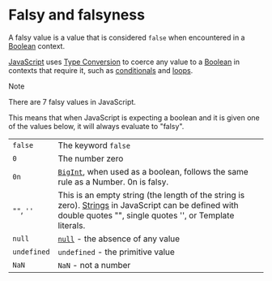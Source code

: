 # Falsy and falsyness

A falsy value is a value that is considered `false` when encountered in a [Boolean][type-boolean] context.

[JavaScript][language-javascript] uses [Type Conversion][concept-type-coercion] to coerce any value to a [Boolean][type-boolean] in contexts that require it, such as [conditionals][concept-conditionals] and [loops][concept-loops].

> [!NOTE]
> There are 7 falsy values in JavaScript.
>
> This means that when JavaScript is expecting a boolean and it is given one of the values below, it will always evaluate to "falsy".

|             |                                                                                                                                                                                |
| ----------- | ------------------------------------------------------------------------------------------------------------------------------------------------------------------------------ |
| `false`     | The keyword `false`                                                                                                                                                            |
| `0`         | The number zero                                                                                                                                                                |
| `0n`        | [`BigInt`][type-bigint], when used as a boolean, follows the same rule as a Number. 0n is falsy.                                                                               |
| `""`, `''`  | This is an empty string (the length of the string is zero). [Strings][type-string] in JavaScript can be defined with double quotes "", single quotes '', or Template literals. |
| `null`      | [`null`][type-null] - the absence of any value                                                                                                                                 |
| `undefined` | `undefined` - the primitive value                                                                                                                                              |
| `NaN`       | `NaN` - not a number                                                                                                                                                           |

[concept-conditionals]: https://github.com/exercism/v3/blob/main/reference/concepts/conditionals.md
[concept-loops]: https://github.com/exercism/v3/blob/main/reference/concepts/loops.md
[concept-type-coercion]: https://github.com/exercism/v3/blob/main/reference/concepts/type_casting.md
[language-javascript]: ../../README.md
[type-bigint]: https://github.com/exercism/v3/blob/main/reference/types/big_integer.md
[type-boolean]: https://github.com/exercism/v3/blob/main/reference/types/boolean.md
[type-null]: https://github.com/exercism/v3/blob/main/reference/types/null.md
[type-string]: https://github.com/exercism/v3/blob/main/reference/types/string.md
